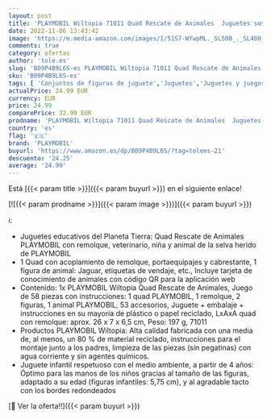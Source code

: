 ```yaml
---
layout: post
title: 'PLAYMOBIL Wiltopia 71011 Quad Rescate de Animales  Juguetes sostenibles para niños a partir de 4 años'
date: 2022-11-06 13:43:42
image: 'https://m.media-amazon.com/images/I/51S7-WYwpML._SL500_._SL400_.jpg'
comments: true
category: ofertas
author: 'tole.es'
slug: 'B09P4B9L6S-es PLAYMOBIL Wiltopia 71011 Quad Rescate de Animales Juguetes...'
sku: 'B09P4B9L6S-es'
tags: [ 'Conjuntos de figuras de juguete','Juguetes','Juguetes y juegos','Muñecos y figuras','playmobil','🇪🇸', ]
actualPrice: 24.99 EUR
currency: EUR
price: 24.99
comparePrice: 32.99 EUR
prodname: 'PLAYMOBIL Wiltopia 71011 Quad Rescate de Animales  Juguetes sostenibles para niños a partir de 4 años'
country: 'es'
flag: '🇪🇸'
brand: 'PLAYMOBIL'
buyurl: 'https://www.amazon.es/dp/B09P4B9L6S/?tag=tolees-21'
descuento: '24.25'
average: '24.99'
---
```


Está [{{< param title >}}]({{< param buyurl >}}) en el siguiente enlace!

[![{{< param prodname >}}]({{< param image >}})]({{< param buyurl >}})

ℹ️:

- Juguetes educativos del Planeta Tierra: Quad Rescate de Animales PLAYMOBIL con remolque, veterinario, niña y animal de la selva herido de PLAYMOBIL
- 1 Quad con acoplamiento de remolque, portaequipajes y cabrestante, 1 figura de animal: Jaguar, etiquetas de vendaje, etc., Incluye tarjeta de conocimiento de animales con código QR para la aplicación web
- Contenido: 1x PLAYMOBIL Wiltopia Quad Rescate de Animales, Juego de 58 piezas con instrucciones: 1 quad PLAYMOBIL, 1 remolque, 2 figuras, 1 animal PLAYMOBIL, 53 accesorios, Juguete + embalaje + instrucciones en su mayoría de plástico o papel reciclado, LxAxA quad con remolque: aprox. 26 x 7 x 6,5 cm, Peso: 197 g, 71011
- Productos PLAYMOBIL Wiltopia: Alta calidad fabricada con una media de, al menos, un 80 % de material reciclado, instrucciones para el montaje junto a los padres, limpieza de las piezas (sin pegatinas) con agua corriente y sin agentes químicos.
- Juguete infantil respetuoso con el medio ambiente, a partir de 4 años: Óptimo para las manos de los niños gracias al tamaño de las figuras, adaptado a su edad (figuras infantiles: 5,75 cm), y al agradable tacto con los bordes redondeados

[🛒 Ver la oferta!!]({{< param buyurl >}})
